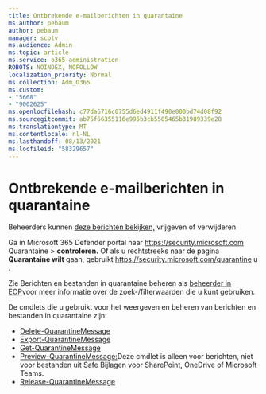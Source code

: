 ```yaml
---
title: Ontbrekende e-mailberichten in quarantaine
ms.author: pebaum
author: pebaum
manager: scotv
ms.audience: Admin
ms.topic: article
ms.service: o365-administration
ROBOTS: NOINDEX, NOFOLLOW
localization_priority: Normal
ms.collection: Adm_O365
ms.custom:
- "5668"
- "9002625"
ms.openlocfilehash: c77da6716c0755d6ed4911f490e000bd74d08f92
ms.sourcegitcommit: ab75f66355116e995b3cb5505465b31989339e28
ms.translationtype: MT
ms.contentlocale: nl-NL
ms.lasthandoff: 08/13/2021
ms.locfileid: "58329657"
---
```

# <a name="missing-emails-in-quarantine"></a>Ontbrekende e-mailberichten in quarantaine

Beheerders kunnen [deze berichten bekijken,](https://docs.microsoft.com/microsoft-365/security/office-365-security/manage-quarantined-messages-and-files) vrijgeven of verwijderen

Ga in Microsoft 365 Defender portal naar <https://security.microsoft.com> Quarantaine  \> **controleren.** Of als u rechtstreeks naar de pagina **Quarantaine wilt** gaan, gebruikt <https://security.microsoft.com/quarantine> u .  

Zie Berichten en bestanden in quarantaine beheren als [beheerder in EOP](https://docs.microsoft.com/microsoft-365/security/office-365-security/manage-quarantined-messages-and-files)voor meer informatie over de zoek-/filterwaarden die u kunt gebruiken.

De cmdlets die u gebruikt voor het weergeven en beheren van berichten en bestanden in quarantaine zijn:

- [Delete-QuarantineMessage](https://docs.microsoft.com/powershell/module/exchange/delete-quarantinemessage)
- [Export-QuarantineMessage](https://docs.microsoft.com/powershell/module/exchange/export-quarantinemessage)
- [Get-QuarantineMessage](https://docs.microsoft.com/powershell/module/exchange/get-quarantinemessage)
- [Preview-QuarantineMessage:](https://docs.microsoft.com/powershell/module/exchange/preview-quarantinemessage)Deze cmdlet is alleen voor berichten, niet voor bestanden uit Safe Bijlagen voor SharePoint, OneDrive of Microsoft Teams.
- [Release-QuarantineMessage](https://docs.microsoft.com/powershell/module/exchange/release-quarantinemessage)
